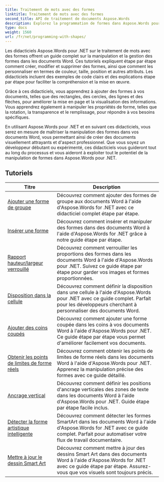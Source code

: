 ```yaml
---
title: Traitement de mots avec des formes
linktitle: Traitement de mots avec des formes
second_title: API de traitement de documents Aspose.Words
description: Explorez la programmation de formes dans Aspose.Words pour .NET. Apprenez à manipuler et à personnaliser des formes dans vos documents Word avec des didacticiels étape par étape et des exemples de code en C#.
type: docs
weight: 1560
url: /fr/net/programming-with-shapes/
---
```

Les didacticiels Aspose.Words pour .NET sur le traitement de mots avec des formes offrent un guide complet sur la manipulation et la gestion des formes dans les documents Word. Ces tutoriels expliquent étape par étape comment créer, modifier et supprimer des formes, ainsi que comment les personnaliser en termes de couleur, taille, position et autres attributs. Les didacticiels incluent des exemples de code clairs et des explications étape par étape pour faciliter la compréhension et la mise en œuvre.

Grâce à ces didacticiels, vous apprendrez à ajouter des formes à vos documents, telles que des rectangles, des cercles, des lignes et des flèches, pour améliorer la mise en page et la visualisation des informations. Vous apprendrez également à manipuler les propriétés de forme, telles que la rotation, la transparence et le remplissage, pour répondre à vos besoins spécifiques.

En utilisant Aspose.Words pour .NET et en suivant ces didacticiels, vous serez en mesure de maîtriser la manipulation des formes dans vos documents Word, vous permettant ainsi de créer des documents visuellement attrayants et d'aspect professionnel. Que vous soyez un développeur débutant ou expérimenté, ces didacticiels vous guideront tout au long du processus et vous aideront à exploiter tout le potentiel de la manipulation de formes dans Aspose.Words pour .NET.

 ## Tutoriels
| Titre | Description |
| --- | --- |
| [Ajouter une forme de groupe](./add-group-shape/) | Découvrez comment ajouter des formes de groupe aux documents Word à l'aide d'Aspose.Words for .NET avec ce didacticiel complet étape par étape. |
| [Insérer une forme](./insert-shape/) | Découvrez comment insérer et manipuler des formes dans des documents Word à l'aide d'Aspose.Words for .NET grâce à notre guide étape par étape. |
| [Rapport hauteur/largeur verrouillé](./aspect-ratio-locked/) | Découvrez comment verrouiller les proportions des formes dans les documents Word à l'aide d'Aspose.Words pour .NET. Suivez ce guide étape par étape pour garder vos images et formes proportionnées. |
| [Disposition dans la cellule](./layout-in-cell/) | Découvrez comment définir la disposition dans une cellule à l'aide d'Aspose.Words pour .NET avec ce guide complet. Parfait pour les développeurs cherchant à personnaliser des documents Word. |
| [Ajouter des coins coupés](./add-corners-snipped/) | Découvrez comment ajouter une forme coupée dans les coins à vos documents Word à l'aide d'Aspose.Words pour .NET. Ce guide étape par étape vous permet d'améliorer facilement vos documents. |
| [Obtenir les points de limites de forme réels](./get-actual-shape-bounds-points/) | Découvrez comment obtenir les points de limites de forme réels dans les documents Word à l'aide d'Aspose.Words pour .NET. Apprenez la manipulation précise des formes avec ce guide détaillé. |
| [Ancrage vertical](./vertical-anchor/) | Découvrez comment définir les positions d'ancrage verticales des zones de texte dans les documents Word à l'aide d'Aspose.Words pour .NET. Guide étape par étape facile inclus.|
| [Détecter la forme artistique intelligente](./detect-smart-art-shape/) | Découvrez comment détecter les formes SmartArt dans les documents Word à l'aide d'Aspose.Words for .NET avec ce guide complet. Parfait pour automatiser votre flux de travail documentaire. |
| [Mettre à jour le dessin Smart Art](./update-smart-art-drawing/) | Découvrez comment mettre à jour des dessins Smart Art dans des documents Word à l'aide d'Aspose.Words for .NET avec ce guide étape par étape. Assurez-vous que vos visuels sont toujours précis. |